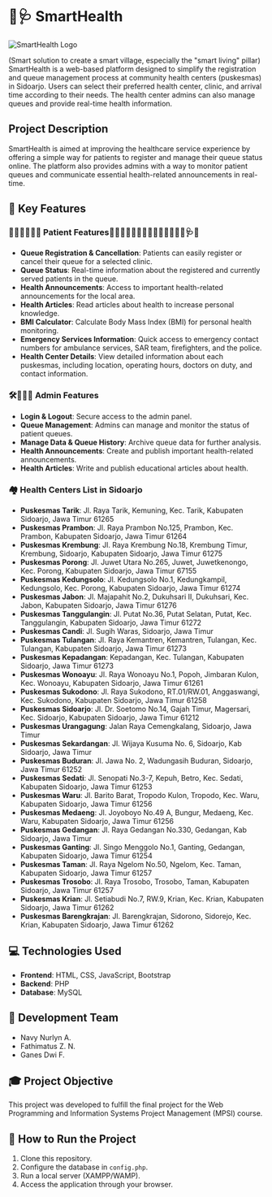 # 🏥🩺 SmartHealth 

![SmartHealth Logo](https://drive.google.com/uc?export=view&id=1fCeFT0dsEAmcPZy-KGR3152-vs9BDB9h)

(Smart solution to create a smart village, especially the "smart living" pillar)
SmartHealth is a web-based platform designed to simplify the registration and queue management process at community health centers (puskesmas) in Sidoarjo. Users can select their preferred health center, clinic, and arrival time according to their needs. The health center admins can also manage queues and provide real-time health information.

## Project Description

SmartHealth is aimed at improving the healthcare service experience by offering a simple way for patients to register and manage their queue status online. The platform also provides admins with a way to monitor patient queues and communicate essential health-related announcements in real-time.

## 🌟 Key Features

### 🙋🏼‍♂️🙋🏼‍♀️ Patient Features👨🏼‍💻🧕🏼🙍🏼‍♂️🙋🏼‍♂️🙋🏼‍♀️🩺💊
- **Queue Registration & Cancellation**: Patients can easily register or cancel their queue for a selected clinic.
- **Queue Status**: Real-time information about the registered and currently served patients in the queue.
- **Health Announcements**: Access to important health-related announcements for the local area.
- **Health Articles**: Read articles about health to increase personal knowledge.
- **BMI Calculator**: Calculate Body Mass Index (BMI) for personal health monitoring.
- **Emergency Services Information**: Quick access to emergency contact numbers for ambulance services, SAR team, firefighters, and the police.
- **Health Center Details**: View detailed information about each puskesmas, including location, operating hours, doctors on duty, and contact information.

### 🛠️👨🏼‍💻 Admin Features
- **Login & Logout**: Secure access to the admin panel.
- **Queue Management**: Admins can manage and monitor the status of patient queues.
- **Manage Data & Queue History**: Archive queue data for further analysis.
- **Health Announcements**: Create and publish important health-related announcements.
- **Health Articles**: Write and publish educational articles about health.

### 🏘️ Health Centers List in Sidoarjo
- **Puskesmas Tarik**: Jl. Raya Tarik, Kemuning, Kec. Tarik, Kabupaten Sidoarjo, Jawa Timur 61265
- **Puskesmas Prambon**: Jl. Raya Prambon No.125, Prambon, Kec. Prambon, Kabupaten Sidoarjo, Jawa Timur 61264
- **Puskesmas Krembung**: Jl. Raya Krembung No.18, Krembung Timur, Krembung, Sidoarjo, Kabupaten Sidoarjo, Jawa Timur 61275
- **Puskesmas Porong**: Jl. Juwet Utara No.265, Juwet, Juwetkenongo, Kec. Porong, Kabupaten Sidoarjo, Jawa Timur 67155
- **Puskesmas Kedungsolo**: Jl. Kedungsolo No.1, Kedungkampil, Kedungsolo, Kec. Porong, Kabupaten Sidoarjo, Jawa Timur 61274
- **Puskesmas Jabon**: Jl. Majapahit No.2, Dukuhsari II, Dukuhsari, Kec. Jabon, Kabupaten Sidoarjo, Jawa Timur 61276
- **Puskesmas Tanggulangin**: Jl. Putat No.36, Putat Selatan, Putat, Kec. Tanggulangin, Kabupaten Sidoarjo, Jawa Timur 61272
- **Puskesmas Candi**: Jl. Sugih Waras, Sidoarjo, Jawa Timur
- **Puskesmas Tulangan**: Jl. Raya Kemantren, Kemantren, Tulangan, Kec. Tulangan, Kabupaten Sidoarjo, Jawa Timur 61273
- **Puskesmas Kepadangan**: Kepadangan, Kec. Tulangan, Kabupaten Sidoarjo, Jawa Timur 61273
- **Puskesmas Wonoayu**: Jl. Raya Wonoayu No.1, Popoh, Jimbaran Kulon, Kec. Wonoayu, Kabupaten Sidoarjo, Jawa Timur 61261
- **Puskesmas Sukodono**: Jl. Raya Sukodono, RT.01/RW.01, Anggaswangi, Kec. Sukodono, Kabupaten Sidoarjo, Jawa Timur 61258
- **Puskesmas Sidoarjo**: Jl. Dr. Soetomo No.14, Gajah Timur, Magersari, Kec. Sidoarjo, Kabupaten Sidoarjo, Jawa Timur 61212
- **Puskesmas Urangagung**: Jalan Raya Cemengkalang, Sidoarjo, Jawa Timur
- **Puskesmas Sekardangan**: Jl. Wijaya Kusuma No. 6, Sidoarjo, Kab Sidoarjo, Jawa Timur
- **Puskesmas Buduran**: Jl. Jawa No. 2, Wadungasih Buduran, Sidoarjo, Jawa Timur 61252
- **Puskesmas Sedati**: Jl. Senopati No.3-7, Kepuh, Betro, Kec. Sedati, Kabupaten Sidoarjo, Jawa Timur 61253
- **Puskesmas Waru**: Jl. Barito Barat, Tropodo Kulon, Tropodo, Kec. Waru, Kabupaten Sidoarjo, Jawa Timur 61256
- **Puskesmas Medaeng**: Jl. Joyoboyo No.49 A, Bungur, Medaeng, Kec. Waru, Kabupaten Sidoarjo, Jawa Timur 61256
- **Puskesmas Gedangan**: Jl. Raya Gedangan No.330, Gedangan, Kab Sidoarjo, Jawa Timur
- **Puskesmas Ganting**: Jl. Singo Menggolo No.1, Ganting, Gedangan, Kabupaten Sidoarjo, Jawa Timur 61254
- **Puskesmas Taman**: Jl. Raya Ngelom No.50, Ngelom, Kec. Taman, Kabupaten Sidoarjo, Jawa Timur 61257
- **Puskesmas Trosobo**: Jl. Raya Trosobo, Trosobo, Taman, Kabupaten Sidoarjo, Jawa Timur 61257
- **Puskesmas Krian**: Jl. Setiabudi No.7, RW.9, Krian, Kec. Krian, Kabupaten Sidoarjo, Jawa Timur 61262
- **Puskesmas Barengkrajan**: Jl. Barengkrajan, Sidorono, Sidorejo, Kec. Krian, Kabupaten Sidoarjo, Jawa Timur 61262

## 💻 Technologies Used
- **Frontend**: HTML, CSS, JavaScript, Bootstrap
- **Backend**: PHP
- **Database**: MySQL

## 👥 Development Team
- Navy Nurlyn A.
- Fathimatus Z. N.
- Ganes Dwi F.

## 🎓 Project Objective
This project was developed to fulfill the final project for the Web Programming and Information Systems Project Management (MPSI) course.

## 🚀 How to Run the Project

1. Clone this repository.
2. Configure the database in `config.php`.
3. Run a local server (XAMPP/WAMP).
4. Access the application through your browser.
